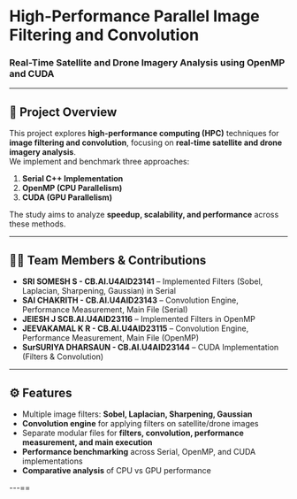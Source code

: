 # High-Performance Parallel Image Filtering and Convolution  
### Real-Time Satellite and Drone Imagery Analysis using OpenMP and CUDA 

---

## 📌 Project Overview  
This project explores **high-performance computing (HPC)** techniques for **image filtering and convolution**, focusing on **real-time satellite and drone imagery analysis**.  
We implement and benchmark three approaches:  
1. **Serial C++ Implementation**  
2. **OpenMP (CPU Parallelism)**  
3. **CUDA (GPU Parallelism)**  

The study aims to analyze **speedup, scalability, and performance** across these methods.

---

## 👨‍💻 Team Members & Contributions  

- **SRI SOMESH S - CB.AI.U4AID23141** – Implemented Filters (Sobel, Laplacian, Sharpening, Gaussian) in Serial  
- **SAI  CHAKRITH - CB.AI.U4AID23143** – Convolution Engine, Performance Measurement, Main File (Serial)  
- **JEIESH J SCB.AI.U4AID23116** – Implemented Filters in OpenMP  
- **JEEVAKAMAL K R - CB.AI.U4AID23115** – Convolution Engine, Performance Measurement, Main File (OpenMP)  
- **SurSURIYA DHARSAUN - CB.AI.U4AID23144** – CUDA Implementation (Filters & Convolution)  

---

## ⚙️ Features  
- Multiple image filters: **Sobel, Laplacian, Sharpening, Gaussian**  
- **Convolution engine** for applying filters on satellite/drone images  
- Separate modular files for **filters, convolution, performance measurement, and main execution**  
- **Performance benchmarking** across Serial, OpenMP, and CUDA implementations  
- **Comparative analysis** of CPU vs GPU performance  

---==
